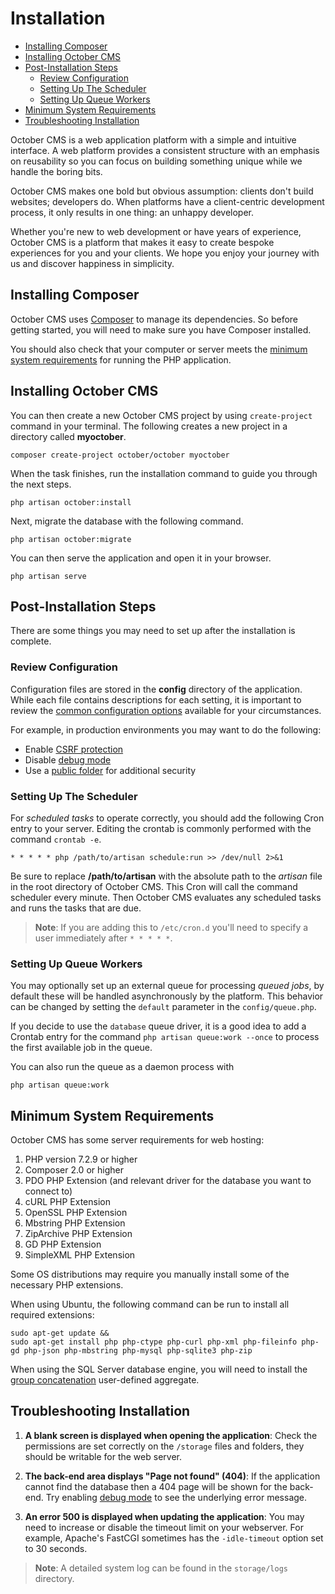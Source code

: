 # Installation

- [Installing Composer](#install-composer)
- [Installing October CMS](#install-october)
- [Post-Installation Steps](#post-install-steps)
    - [Review Configuration](#config-review)
    - [Setting Up The Scheduler](#crontab-setup)
    - [Setting Up Queue Workers](#queue-setup)
- [Minimum System Requirements](#system-requirements)
- [Troubleshooting Installation](#troubleshoot-installation)

October CMS is a web application platform with a simple and intuitive interface. A web platform provides a consistent structure with an emphasis on reusability so you can focus on building something unique while we handle the boring bits.

October CMS makes one bold but obvious assumption: clients don't build websites; developers do. When platforms have a client-centric development process, it only results in one thing: an unhappy developer.

Whether you're new to web development or have years of experience, October CMS is a platform that makes it easy to create bespoke experiences for you and your clients. We hope you enjoy your journey with us and discover happiness in simplicity.

<a name="command-line-installation"></a>
## Installing Composer

October CMS uses [Composer](http://getcomposer.org/) to manage its dependencies. So before getting started, you will need to make sure you have Composer installed.

You should also check that your computer or server meets the [minimum system requirements](#system-requirements) for running the PHP application.

<a name="install-october"></a>
## Installing October CMS

You can then create a new October CMS project by using `create-project` command in your terminal. The following creates a new project in a directory called **myoctober**.

    composer create-project october/october myoctober

When the task finishes, run the installation command to guide you through the next steps.

    php artisan october:install

Next, migrate the database with the following command.

    php artisan october:migrate

You can then serve the application and open it in your browser.

    php artisan serve

<a name="post-install-steps"></a>
## Post-Installation Steps

There are some things you may need to set up after the installation is complete.

<a name="config-review"></a>
### Review Configuration

Configuration files are stored in the **config** directory of the application. While each file contains descriptions for each setting, it is important to review the [common configuration options](../setup/configuration) available for your circumstances.

For example, in production environments you may want to do the following:

- Enable [CSRF protection](../setup/configuration#csrf-protection)
- Disable [debug mode](../setup/configuration#debug-mode)
- Use a [public folder](../setup/configuration#public-folder) for additional security

<a name="crontab-setup"></a>
### Setting Up The Scheduler

For *scheduled tasks* to operate correctly, you should add the following Cron entry to your server. Editing the crontab is commonly performed with the command `crontab -e`.

    * * * * * php /path/to/artisan schedule:run >> /dev/null 2>&1

Be sure to replace **/path/to/artisan** with the absolute path to the *artisan* file in the root directory of October CMS. This Cron will call the command scheduler every minute. Then October CMS evaluates any scheduled tasks and runs the tasks that are due.

> **Note**: If you are adding this to `/etc/cron.d` you'll need to specify a user immediately after `* * * * *`.

<a name="queue-setup"></a>
### Setting Up Queue Workers

You may optionally set up an external queue for processing *queued jobs*, by default these will be handled asynchronously by the platform. This behavior can be changed by setting the `default` parameter in the `config/queue.php`.

If you decide to use the `database` queue driver, it is a good idea to add a Crontab entry for the command `php artisan queue:work --once` to process the first available job in the queue.

You can also run the queue as a daemon process with

    php artisan queue:work

<a name="system-requirements"></a>
## Minimum System Requirements

October CMS has some server requirements for web hosting:

1. PHP version 7.2.9 or higher
1. Composer 2.0 or higher
1. PDO PHP Extension (and relevant driver for the database you want to connect to)
1. cURL PHP Extension
1. OpenSSL PHP Extension
1. Mbstring PHP Extension
1. ZipArchive PHP Extension
1. GD PHP Extension
1. SimpleXML PHP Extension

Some OS distributions may require you manually install some of the necessary PHP extensions.

When using Ubuntu, the following command can be run to install all required extensions:

    sudo apt-get update &&
    sudo apt-get install php php-ctype php-curl php-xml php-fileinfo php-gd php-json php-mbstring php-mysql php-sqlite3 php-zip

When using the SQL Server database engine, you will need to install the [group concatenation](https://github.com/orlando-colamatteo/ms-sql-server-group-concat-sqlclr) user-defined aggregate.

<a name="troubleshoot-installation"></a>
## Troubleshooting Installation

1. **A blank screen is displayed when opening the application**: Check the permissions are set correctly on the `/storage` files and folders, they should be writable for the web server.

1. **The back-end area displays "Page not found" (404)**: If the application cannot find the database then a 404 page will be shown for the back-end. Try enabling [debug mode](../setup/configuration#debug-mode) to see the underlying error message.

1. **An error 500 is displayed when updating the application**: You may need to increase or disable the timeout limit on your webserver. For example, Apache's FastCGI sometimes has the `-idle-timeout` option set to 30 seconds.

> **Note**: A detailed system log can be found in the `storage/logs` directory.
